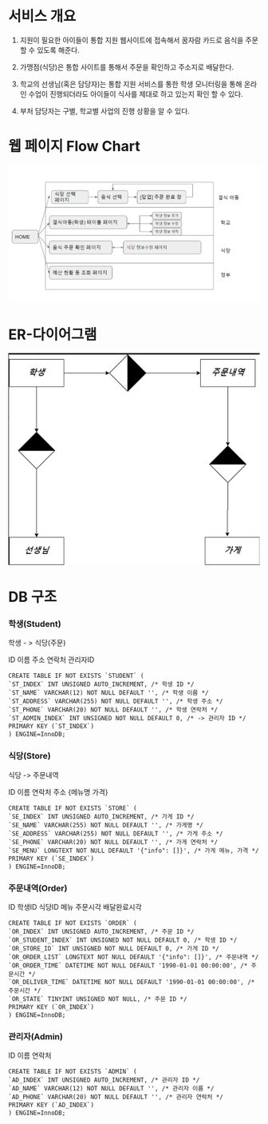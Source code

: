 # 서비스 개요

1. 지원이 필요한 아이들이 통합 지원 웹사이트에 접속해서 꿈자람 카드로 음식을 주문할 수 있도록 해준다.

2. 가맹점(식당)은 통합 사이트를 통해서 주문을 확인하고 주소지로 배달한다.

3. 학교의 선생님(혹은 담당자)는 통합 지원 서비스를 통한 학생 모니터링을 통해 온라인 수업이 진행되더라도 아이들이 식사를 제대로 하고 있는지 확인 할 수 있다.

4. 부처 담당자는 구별, 학교별 사업의 진행 상황을 알 수 있다.

   

# 웹 페이지 Flow Chart

![flow_chart](html_flow_chart.png)

# ER-다이어그램

![ER](er_diagram.png)

# DB 구조

### 학생(Student)

학생 - > 식당(주문)

ID   이름   주소   연락처   관리자ID

```
CREATE TABLE IF NOT EXISTS `STUDENT` (
`ST_INDEX` INT UNSIGNED AUTO_INCREMENT, /* 학생 ID */
`ST_NAME` VARCHAR(12) NOT NULL DEFAULT '', /* 학생 이름 */
`ST_ADDRESS` VARCHAR(255) NOT NULL DEFAULT '', /* 학생 주소 */
`ST_PHONE` VARCHAR(20) NOT NULL DEFAULT '', /* 학생 연락처 */
`ST_ADMIN_INDEX` INT UNSIGNED NOT NULL DEFAULT 0, /* -> 관리자 ID */
PRIMARY KEY (`ST_INDEX`)
) ENGINE=InnoDB;
```

### 식당(Store)

식당 -> 주문내역

ID   이름   연락처   주소   {메뉴명   가격}

```
CREATE TABLE IF NOT EXISTS `STORE` (
`SE_INDEX` INT UNSIGNED AUTO_INCREMENT, /* 가게 ID */
`SE_NAME` VARCHAR(255) NOT NULL DEFAULT '', /* 가게명 */
`SE_ADDRESS` VARCHAR(255) NOT NULL DEFAULT '', /* 가게 주소 */
`SE_PHONE` VARCHAR(20) NOT NULL DEFAULT '', /* 가게 연락처 */
`SE_MENU` LONGTEXT NOT NULL DEFAULT '{"info": []}', /* 가게 메뉴, 가격 */
PRIMARY KEY (`SE_INDEX`)
) ENGINE=InnoDB;
```

### 주문내역(Order)

ID   학생ID   식당ID   메뉴   주문시각   배달완료시각

```
CREATE TABLE IF NOT EXISTS `ORDER` (
`OR_INDEX` INT UNSIGNED AUTO_INCREMENT, /* 주문 ID */
`OR_STUDENT_INDEX` INT UNSIGNED NOT NULL DEFAULT 0, /* 학생 ID */
`OR_STORE_ID` INT UNSIGNED NOT NULL DEFAULT 0, /* 가게 ID */
`OR_ORDER_LIST` LONGTEXT NOT NULL DEFAULT '{"info": []}', /* 주문내역 */
`OR_ORDER_TIME` DATETIME NOT NULL DEFAULT '1990-01-01 00:00:00', /* 주문시간 */
`OR_DELIVER_TIME` DATETIME NOT NULL DEFAULT '1990-01-01 00:00:00', /* 주문시간 */
`OR_STATE` TINYINT UNSIGNED NOT NULL, /* 주문 ID */
PRIMARY KEY (`OR_INDEX`)
) ENGINE=InnoDB;
```

### 관리자(Admin)

ID   이름   연락처

```
CREATE TABLE IF NOT EXISTS `ADMIN` (
`AD_INDEX` INT UNSIGNED AUTO_INCREMENT, /* 관리자 ID */
`AD_NAME` VARCHAR(12) NOT NULL DEFAULT '', /* 관리자 이름 */
`AD_PHONE` VARCHAR(20) NOT NULL DEFAULT '', /* 관리자 연락처 */
PRIMARY KEY (`AD_INDEX`)
) ENGINE=InnoDB;
```













